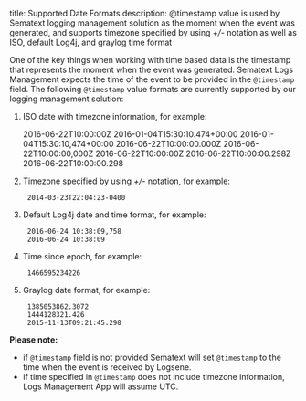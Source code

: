 title: Supported Date Formats 
description: @timestamp value is used by Sematext logging management solution as the moment when the event was generated, and supports timezone specified by using *+/-* notation as well as ISO, default Log4j, and graylog time format

One of the key things when working with time based data is the timestamp that represents the moment when the event was generated. Sematext Logs Management expects the time of the event to be provided in the `@timestamp` field. The following `@timestamp` value formats are currently supported by our logging management solution:

1.   ISO date with timezone information, for example:

        2016-06-22T10:00:00Z
        2016-01-04T15:30:10.474+00:00
        2016-01-04T15:30:10,474+00:00
        2016-06-22T10:00:00.000Z
        2016-06-22T10:00:00,000Z
        2016-06-22T10:00:00Z
        2016-06-22T10:00:00.298Z
        2016-06-22T10:00:00.298

2. Timezone specified by using *+/-* notation, for example:

        2014-03-23T22:04:23-0400

3. Default Log4j date and time format, for example:

        2016-06-24 10:38:09,758
        2016-06-24 10:38:09

4. Time since epoch, for example:

        1466595234226

5. Graylog date format, for example:

        1385053862.3072
        1444128321.426
        2015-11-13T09:21:45.298

**Please note:**

  - if `@timestamp` field is not provided Sematext will set `@timestamp`
    to the time when the event is received by Logsene.
  - if time specified in `@timestamp` does not include timezone
    information, Logs Management App will assume UTC.
